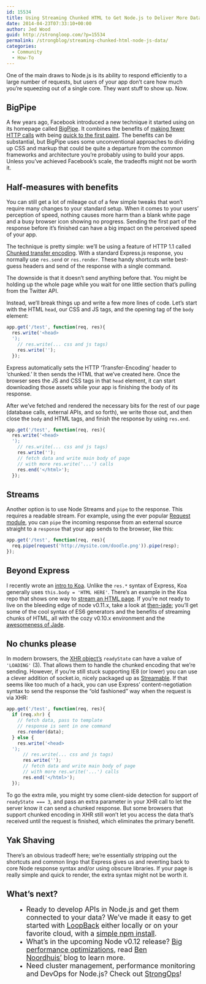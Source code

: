 ```yaml
---
id: 15534
title: Using Streaming Chunked HTML to Get Node.js to Deliver More Data
date: 2014-04-23T07:33:10+00:00
author: Jed Wood
guid: http://strongloop.com/?p=15534
permalink: /strongblog/streaming-chunked-html-node-js-data/
categories:
  - Community
  - How-To
---
```

One of the main draws to Node.js is its ability to respond efficiently to a large number of requests, but users of your app don&#8217;t care how much you&#8217;re squeezing out of a single core. They want stuff to show up. Now.

## **BigPipe**

A few years ago, Facebook introduced a new technique it started using on its homepage called [BigPipe](https://www.facebook.com/notes/facebook-engineering/bigpipe-pipelining-web-pages-for-high-performance/389414033919). It combines the benefits of [making fewer HTTP calls](https://developers.google.com/speed/docs/best-practices/request) with being [quick to the first paint](https://developers.google.com/speed/articles/browser-paint-events). The benefits can be substantial, but BigPipe uses some unconventional approaches to dividing up CSS and markup that could be quite a departure from the common frameworks and architecture you’re probably using to build your apps. Unless you’ve achieved Facebook&#8217;s scale, the tradeoffs might not be worth it.

## **Half-measures with benefits**

You can still get a lot of mileage out of a few simple tweaks that won’t require many changes to your standard setup. When it comes to your users’ perception of speed, nothing causes more harm than a blank white page and a busy browser icon showing no progress. Sending the first part of the response before it&#8217;s finished can have a big impact on the perceived speed of your app.

The technique is pretty simple: we’ll be using a feature of HTTP 1.1 called [Chunked transfer encoding](http://en.wikipedia.org/wiki/Chunked_transfer_encoding). With a standard Express.js response, you normally use `res.send` or `res.render`. These handy shortcuts write best-guess headers and send of the response with a single command.<!--more-->

The downside is that it doesn’t send anything before that. You might be holding up the whole page while you wait for one little section that&#8217;s pulling from the Twitter API.

Instead, we’ll break things up and write a few more lines of code. Let&#8217;s start with the HTML `head`, our CSS and JS tags, and the opening tag of the `body` element:

```js
app.get('/test', function(req, res){
  res.write('<head>
  ');
    // res.write(... css and js tags)
    res.write('');
  });
```
  
  
<p>
  Express automatically sets the HTTP &#8216;Transfer-Encoding&#8217; header to &#8216;chunked.&#8217; It then sends the HTML that we&#8217;ve created here. Once the browser sees the JS and CSS tags in that <code>head</code> element, it can start downloading those assets while your app is finishing the body of its response.
</p>


<p>
  After we’ve fetched and rendered the necessary bits for the rest of our page (database calls, external APIs, and so forth), we write those out, and then close the <code>body</code> and HTML tags, and finish the response by using <code>res.end</code>.
</p>
  
  
```js
app.get('/test', function(req, res){
  res.write('<head>
  ');
    // res.write(... css and js tags)
    res.write('');
    // fetch data and write main body of page 
    // with more res.write('...') calls
    res.end('</html>');
  });
```
  
  
<h2>
  <strong>Streams</strong>
</h2>


<p>
  Another option is to use Node Streams and <code>pipe</code> to the response. This requires a readable stream. For example, using the ever popular <a href="https://github.com/mikeal/request">Request module</a>, you can <code>pipe</code> the incoming response from an external source straight to a <code>response</code> that your app sends to the browser, like this:
</p>
  
```js
app.get('/test', function(req, res){
  req.pipe(request('http://mysite.com/doodle.png')).pipe(resp);
});
```  
  
<h2>
  <strong>Beyond Express</strong>
</h2>


<p>
  I recently wrote an <a href="http://strongloop.com/strongblog/node-js-express-introduction-koa-js-zone/">intro to Koa</a>. Unlike the <code>res.*</code> syntax of Express, Koa generally uses <code>this.body = 'HTML HERE'</code>. There’s an example in the Koa repo that shows one way to <a href="https://github.com/koajs/examples/tree/master/stream-view">stream an HTML page</a>. If you’re not ready to live on the bleeding edge of node v0.11.x, take a look at <a href="https://github.com/then/then-jade">then-jade</a>; you’ll get some of the cool syntax of ES6 generators and the benefits of streaming chunks of HTML, all with the cozy v0.10.x environment and the <a href="http://strongloop.com/strongblog/using-node-js-for-static-sites-jade/">awesomeness of Jade</a>.
</p>


<h2>
  <strong>No chunks please</strong>
</h2>


<p>
  In modern browsers, the <a href="https://developer.mozilla.org/en-US/docs/Web/API/XMLHttpRequest">XHR object&#8217;s</a> <code>readyState</code> can have a value of <code>'LOADING'</code> (3). That allows them to handle the chunked encoding that we&#8217;re sending. However, if you&#8217;re still stuck supporting IE8 (or lower) you can use a clever addition of socket.io, nicely packaged up as <a href="https://www.npmjs.org/package/streamable">Streamable</a>. If that seems like too much of a hack, you can use Express’ content-negotiation syntax to send the response the &#8220;old fashioned&#8221; way when the request is via XHR:
</p>
  
```js
app.get('/test', function(req, res){
  if (req.xhr) {
    // fetch data, pass to template
    // response is sent in one command
    res.render(data);
  } else {
    res.write('<head>
  ');
      // res.write(... css and js tags)
      res.write('');
      // fetch data and write main body of page 
      // with more res.write('...') calls
      res.end('</html>');
  });
```
  
  
<p>
  To go the extra mile, you might try some client-side detection for support of <code>readyState === 3</code>, and pass an extra parameter in your XHR call to let the server know it can send a chunked response. But some browsers that support chunked encoding in XHR still won&#8217;t let you access the data that&#8217;s received until the request is finished, which eliminates the primary benefit.
</p>


<h2>
  <strong>Yak Shaving</strong>
</h2>


<p>
  There’s an obvious tradeoff here; we’re essentially stripping out the shortcuts and common lingo that Express gives us and reverting back to core Node response syntax and/or using obscure libraries. If your page is really simple and quick to render, the extra syntax might not be worth it.
</p>


<h2 dir="ltr">
  <strong>What’s next?</strong>
</h2>


<ul>
  <li style="margin-left: 2em;">
    <span style="font-size: 18px;">Ready to develop APIs in Node.js and get them connected to your data? We’ve made it easy to get started with <a href="http://strongloop.com/mobile-application-development/loopback/">LoopBack</a> either locally or on your favorite cloud, with a <a href="http://strongloop.com/get-started/">simple npm install</a>.</span>
  </li>
  
  
  <li style="margin-left: 2em;">
    <span style="font-size: 18px;">What’s in the upcoming Node v0.12 release? <a href="http://strongloop.com/strongblog/performance-node-js-v-0-12-whats-new/">Big performance optimizations</a>, read <a href="https://github.com/bnoordhuis">Ben Noordhuis’</a> blog to learn more.</span>
  </li>
  
  
  <li style="margin-left: 2em;">
    <span style="font-size: large;">Need cluster management, performance monitoring and DevOps for Node.js? Check out <a href="http://strongloop.com/node-js-performance/strongops/">StrongOps</a>!</span>
  </li>
  
</ul>